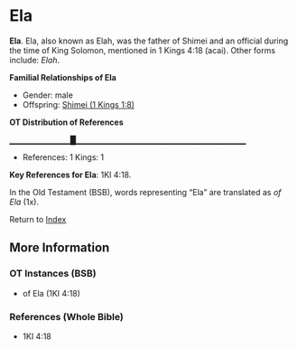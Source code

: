 # Ela
**Ela**. 
Ela, also known as Elah, was the father of Shimei and an official during the time of King Solomon, mentioned in 1 Kings 4:18 (acai). 
Other forms include: 
*Elah*. 




**Familial Relationships of Ela**


* Gender: male
* Offspring: [Shimei (1 Kings 1:8)](Shimei.6.md)


**OT Distribution of References**

▁▁▁▁▁▁▁▁▁▁█▁▁▁▁▁▁▁▁▁▁▁▁▁▁▁▁▁▁▁▁▁▁▁▁▁▁▁▁
* References: 1 Kings: 1



**Key References for Ela**: 
1KI 4:18. 


In the Old Testament (BSB), words representing “Ela” are translated as 
*of Ela* (1x). 




Return to [Index](00-Index.md)

## More Information

### OT Instances (BSB)

* of Ela (1KI 4:18)



### References (Whole Bible)

* 1KI 4:18



